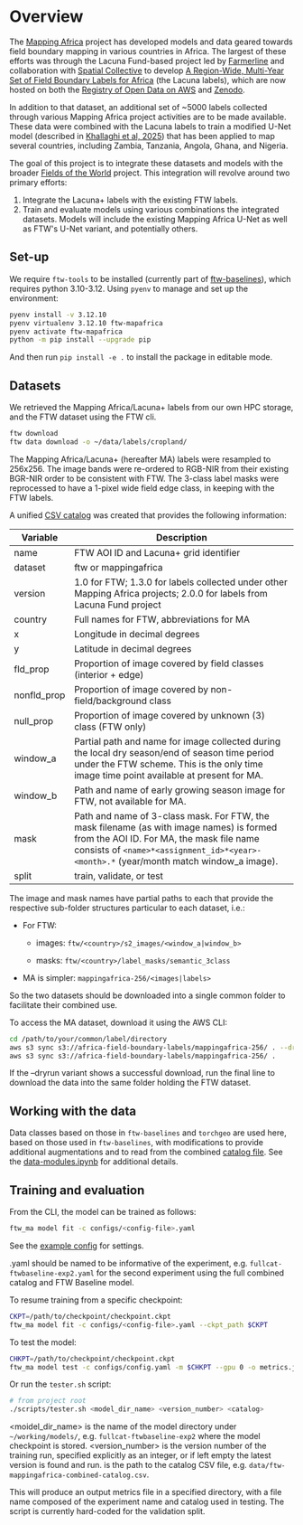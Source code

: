 # Overview

The [Mapping Africa](mappingafrica.io) project has developed models and data geared towards field boundary mapping in various countries in Africa. The largest of these efforts was through the Lacuna Fund-based project led by [Farmerline](https://farmerline.co/) and collaboration with [Spatial Collective](https://spatialcollective.com/) to develop [A Region-Wide, Multi-Year Set of Field Boundary Labels for Africa](https://github.com/agroimpacts/lacunalabels) (the Lacuna labels), which are now hosted on both the [Registry of Open Data on AWS](https://registry.opendata.aws/africa-field-boundary-labels/) and [Zenodo](https://zenodo.org/records/11060871).

In addition to that dataset, an additional set of \~5000 labels collected through various Mapping Africa project activities are to be made available. These data were combined with the Lacuna labels to train a modified U-Net model (described in [Khallaghi et al, 2025](https://www.mdpi.com/2072-4292/17/3/474)) that has been applied to map several countries, including Zambia, Tanzania, Angola, Ghana, and Nigeria.

The goal of this project is to integrate these datasets and models with the broader [Fields of the World](https://github.com/fieldsoftheworld) project. This integration will revolve around two primary efforts:

1.  Integrate the Lacuna+ labels with the existing FTW labels.
2.  Train and evaluate models using various combinations the integrated datasets. Models will include the existing Mapping Africa U-Net as well as FTW's U-Net variant, and potentially others.

## Set-up

We require `ftw-tools` to be installed (currently part of [ftw-baselines](https://github.com/fieldsoftheworld/ftw-baselines?tab=readme-ov-file#download-the-ftw-baseline-dataset)), which requires python 3.10-3.12. Using `pyenv` to manage and set up the environment:

``` bash
pyenv install -v 3.12.10
pyenv virtualenv 3.12.10 ftw-mapafrica
pyenv activate ftw-mapafrica
python -m pip install --upgrade pip
```

And then run `pip install -e .` to install the package in editable mode.

## Datasets

We retrieved the Mapping Africa/Lacuna+ labels from our own HPC storage, and the FTW dataset using the FTW cli.

``` bash
ftw download 
ftw data download -o ~/data/labels/cropland/
```

The Mapping Africa/Lacuna+ (hereafter MA) labels were resampled to 256x256. The image bands were re-ordered to RGB-NIR from their existing BGR-NIR order to be consistent with FTW. The 3-class label masks were reprocessed to have a 1-pixel wide field edge class, in keeping with the FTW labels.

A unified [CSV catalog](data/ftw-mappingafrica-combined-catalog.csv) was created that provides the following information:

| Variable    | Description                                                                                                                                                                                                                   |
|-------------|-------------------------------------------------------------------------------------------------------------------------------------------------------------------------------------------------------------------------------|
| name        | FTW AOI ID and Lacuna+ grid identifier                                                                                                                                                                                        |
| dataset     | ftw or mappingafrica                                                                                                                                                                                                          |
| version     | 1.0 for FTW; 1.3.0 for labels collected under other Mapping Africa projects; 2.0.0 for labels from Lacuna Fund project                                                                                                        |
| country     | Full names for FTW, abbreviations for MA                                                                                                                                                                                      |
| x           | Longitude in decimal degrees                                                                                                                                                                                                  |
| y           | Latitude in decimal degrees                                                                                                                                                                                                   |
| fld_prop    | Proportion of image covered by field classes (interior + edge)                                                                                                                          |
| nonfld_prop | Proportion of image covered by non-field/background class                                                                                                                               |
| null_prop   | Proportion of image covered by unknown (3) class (FTW only)                                                                                                                             |
| window_a    | Partial path and name for image collected during the local dry season/end of season time period under the FTW scheme. This is the only time image time point available at present for MA.                                     |
| window_b    | Path and name of early growing season image for FTW, not available for MA.                                                                                                              |
| mask        | Path and name of 3-class mask. For FTW, the mask filename (as with image names) is formed from the AOI ID. For MA, the mask file name consists of `<name>*<assignment_id>*<year>-<month>.*` (year/month match window_a image). |
| split       | train, validate, or test                                                                                                                                                                                                      |

The image and mask names have partial paths to each that provide the respective sub-folder structures particular to each dataset, i.e.:

-   For FTW:

    -   images: `ftw/<country>/s2_images/<window_a|window_b>`

    -   masks: `ftw/<country>/label_masks/semantic_3class`

-   MA is simpler: `mappingafrica-256/<images|labels>`

So the two datasets should be downloaded into a single common folder to facilitate their combined use.

To access the MA dataset, download it using the AWS CLI:

``` bash
cd /path/to/your/common/label/directory
aws s3 sync s3://africa-field-boundary-labels/mappingafrica-256/ . --dryrun
aws s3 sync s3://africa-field-boundary-labels/mappingafrica-256/ .
```

If the –dryrun variant shows a successful download, run the final line to download the data into the same folder holding the FTW dataset.

## Working with the data

Data classes based on those in `ftw-baselines` and `torchgeo` are used here, based on those used in `ftw-baselines`, with modifications to provide additional augmentations and to read from the combined [catalog file](data/ftw-mappingafrica-combined-catalog.csv). See the [data-modules.ipynb](notebooks/data-modules.ipynb) for additional details. 

## Training and evaluation

From the CLI, the model can be trained as follows:

```bash
ftw_ma model fit -c configs/<config-file>.yaml
```

See the [example config](configs/example-config.yaml) for settings.

<config-file>.yaml should be named to be informative of the experiment, e.g. `fullcat-ftwbaseline-exp2.yaml` for the second experiment using the full combined catalog and FTW Baseline model.

To resume training from a specific checkpoint:

```bash
CKPT=/path/to/checkpoint/checkpoint.ckpt
ftw_ma model fit -c configs/<config-file>.yaml --ckpt_path $CKPT
```

To test the model:

```bash
CHKPT=/path/to/checkpoint/checkpoint.ckpt 
ftw_ma model test -c configs/config.yaml -m $CHKPT --gpu 0 -o metrics.json
```

Or run the `tester.sh` script:

```bash
# from project root
./scripts/tester.sh <model_dir_name> <version_number> <catalog>
```

<moidel_dir_name> is the name of the model directory under `~/working/models/`, e.g. `fullcat-ftwbaseline-exp2` where the model checkpoint is stored. <version_number> is the version number of the training run, specified explicitly as an integer, or if left empty the latest version is found and run. <catalog> is the path to the catalog CSV file, e.g. `data/ftw-mappingafrica-combined-catalog.csv`. 

This will produce an output metrics file in a specified directory, with a file name composed of the experiment name and catalog used in testing. The script is currently hard-coded for the validation split.

